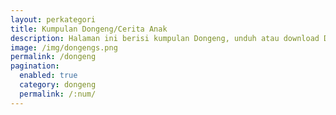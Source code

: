 ```yaml
---
layout: perkategori
title: Kumpulan Dongeng/Cerita Anak
description: Halaman ini berisi kumpulan Dongeng, unduh atau download Dongeng di Administrasi.net. Selain itu anda juga bisa mengirimkan Dongeng yang anda miliki di Administrasi.Net
image: /img/dongengs.png
permalink: /dongeng
pagination: 
  enabled: true
  category: dongeng
  permalink: /:num/
---
```

